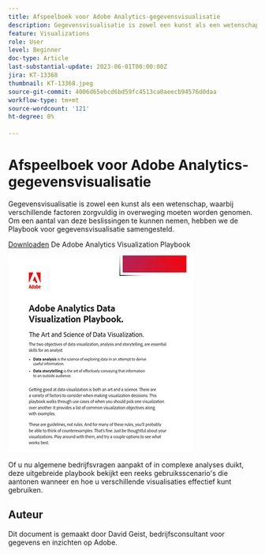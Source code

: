 ```yaml
---
title: Afspeelboek voor Adobe Analytics-gegevensvisualisatie
description: Gegevensvisualisatie is zowel een kunst als een wetenschap, waarbij verschillende factoren zorgvuldig in overweging moeten worden genomen. Om een aantal van deze beslissingen te kunnen nemen, hebben we de Playbook voor gegevensvisualisatie samengesteld.
feature: Visualizations
role: User
level: Beginner
doc-type: Article
last-substantial-update: 2023-06-01T00:00:00Z
jira: KT-13368
thumbnail: KT-13368.jpeg
source-git-commit: 4006d65ebcd6bd59fc4513ca0aeecb94576d0daa
workflow-type: tm+mt
source-wordcount: '121'
ht-degree: 0%

---
```



# Afspeelboek voor Adobe Analytics-gegevensvisualisatie

Gegevensvisualisatie is zowel een kunst als een wetenschap, waarbij verschillende factoren zorgvuldig in overweging moeten worden genomen. Om een aantal van deze beslissingen te kunnen nemen, hebben we de Playbook voor gegevensvisualisatie samengesteld.


[Downloaden](assets/adobe-analytics-data-visualization-playbook.pdf) De Adobe Analytics Visualization Playbook

[![Afspeelboek](assets/data-visualization-playbook-image.png)](assets/adobe-analytics-data-visualization-playbook.pdf)

Of u nu algemene bedrijfsvragen aanpakt of in complexe analyses duikt, deze uitgebreide playbook bekijkt een reeks gebruiksscenario&#39;s die aantonen wanneer en hoe u verschillende visualisaties effectief kunt gebruiken.

## Auteur

Dit document is gemaakt door David Geist, bedrijfsconsultant voor gegevens en inzichten op Adobe.